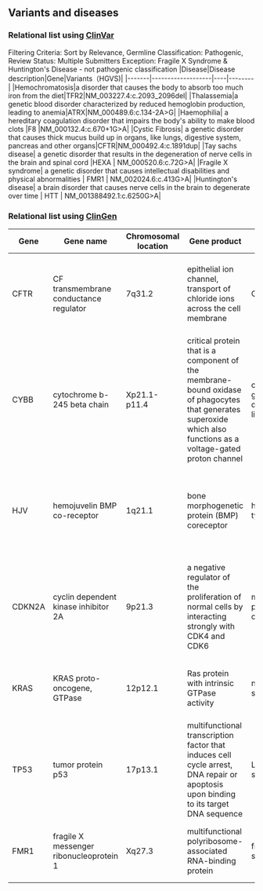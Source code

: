## Variants and diseases

### Relational list using [ClinVar](https://www.ncbi.nlm.nih.gov/clinvar/)
Filtering Criteria: Sort by Relevance, Germline Classification: Pathogenic, Review Status: Multiple Submitters
Exception: Fragile X Syndrome & Huntington's Disease - not pathogenic classification
|Disease|Disease description|Gene|Variants（HGVS)|
|-------|-------------------|----|--------|
|Hemochromatosis|a disorder that causes the body to absorb too much iron from the diet|TFR2|NM_003227.4:c.2093_2096del|
|Thalassemia|a genetic blood disorder characterized by reduced hemoglobin production, leading to anemia|ATRX|NM_000489.6:c.134-2A>G|
|Haemophilia|	a hereditary coagulation disorder that impairs the body's ability to make blood clots	|F8	|NM_000132.4:c.670+1G>A|
|Cystic Fibrosis|	a genetic disorder that causes thick mucus build up in organs, like lungs, digestive system, pancreas and other organs|CFTR|NM_000492.4:c.1891dup|
|Tay sachs disease|	a genetic disorder that results in the degeneration of nerve cells in the brain and spinal cord	|HEXA	|	NM_000520.6:c.72G>A|
|Fragile X syndrome|	a genetic disorder that causes intellectual disabilities and physical abnormalities |	FMR1	|	NM_002024.6:c.413G>A|
|Huntington's disease|	a brain disorder that causes nerve cells in the brain to degenerate over time	|	HTT	|	NM_001388492.1:c.6250G>A|


### Relational list using [ClinGen](https://clinicalgenome.org/)

|Gene|Gene name|Chromosomal location|Gene product|Disease|Disease description|
|----|---------|--------------------|------------|-------|-------------------|
|CFTR|CF transmembrane conductance regulator|7q31.2|epithelial ion channel, transport of chloride ions across the cell membrane|Cystic fibrosis|a genetic disorder characterized by the production of sweat with a high salt content and mucus secretions with an abnormal viscosity|
|CYBB|		cytochrome b-245 beta chain    |		Xp21.1-p11.4| critical protein that is a component of the membrane-bound oxidase of phagocytes that generates superoxide which also functions as a voltage-gated proton channel		|  chronic granulomatous disease (X-linked)	|	a primary immunodeficiency disorder of phagocytes that	result in increased amount of bacterial and fungal infections  of different organs |
|HJV|	hemojuvelin BMP co-receptor	  |	1q21.1	|	bone morphogenetic protein (BMP) coreceptor	|	hemochromatosis type 2A	(juvenile) |	an autosomal recessive disorder that results in severe iron loading and organ failure in young adults before 30 years of age	 |
|CDKN2A|	cyclin dependent kinase inhibitor 2A	|		9p21.3| a negative regulator of the proliferation of normal cells by interacting strongly with CDK4 and CDK6		|		melanoma-pancreatic cancer syndrome|		an inherited cancer predisposition syndrome where mutation carriers have a higher risk of developing malignant melanoma and/or pancreatic cancer |
|KRAS| KRAS proto-oncogene, GTPase|	12p12.1	|	Ras protein with intrinsic GTPase activity 	|	noonan syndrome	|	a genetic disorder that results in abnormal development of multiple body parts	|
|TP53|	tumor protein p53    	|		17p13.1|	multifunctional transcription factor that induces cell cycle arrest, DNA repair or apoptosis upon binding to its target DNA sequence 	|	Li-Fraumeni syndrome	|	a rare genetic disorder that increases the risk of the individual and their family members of developing cancer	 |
|FMR1	 |		  fragile X messenger ribonucleoprotein 1  |		Xq27.3|	multifunctional polyribosome-associated RNA-binding protein	|fragile X syndrome|a genetic disorder characterized by mild-to-moderate intellectual disability|
